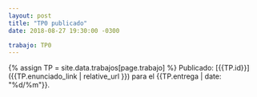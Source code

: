 ```yaml
---
layout: post
title: "TP0 publicado"
date: 2018-08-27 19:30:00 -0300

trabajo: TP0
---
```

{% assign TP = site.data.trabajos[page.trabajo] %}
Publicado: [{{TP.id}}]({{TP.enunciado_link | relative_url }}) para el {{TP.entrega | date: "%d/%m"}}.
